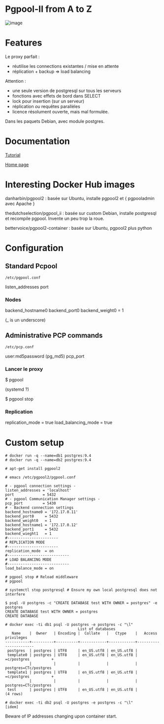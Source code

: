 Pgpool-II from A to Z
=====================

![image](http://pgpool.net/mediawiki/skins/common/images/pgpool-ii-128px.png)

Features
========

Le proxy parfait :

- réutilise les connections existantes / mise en attente
- réplication + backup => load balancing

Attention :

- une seule version de postgresql sur tous les serveurs
- fonctions avec effets de bord dans SELECT
- lock pour insertion (sur un serveur)
- réplication *ou* requêtes parallèles
- licence résolument ouverte, mais mal formulée.

Dans les paquets Debian, avec module postgres.


Documentation
=============

[Tutorial](http://www.pgpool.net/docs/latest/tutorial-en.html)

[Home page](http://pgpool.net/mediawiki/index.php)

Interesting Docker Hub images
=============================

danharbin/pgpool2 : basée sur Ubuntu, installe pgpool2 et { pgpooladmin avec Apache }

thedutchselection/pgpool_ii : basée sur custom Debian, installe postgresql et recompile pgpool. Invente un peu trop la roue.

bettervoice/pgpool2-container : basée sur Ubuntu, pgpool2 plus python


Configuration
=============

Standard Pcpool
---------------

    /etc/pgpool.conf

listen_addresses
port

### Nodes

backend\_hostname0
backend\_port0
backend\_weight0 = 1

(\_ is un underscore)

Administrative PCP commands
---------------------------

    /etc/pcp.conf

user:md5password (pg_md5)
pcp_port

### Lancer le proxy

$ pgpool

(systemd ?)

$ pgpool stop

### Replication

replication\_mode = true
load\_balancing\_mode = true


Custom setup
============

    # docker run -q --name=db1 postgres:9.4
    # docker run -q --name=db2 postgres:9.4

    # apt-get install pgpool2

    # emacs /etc/pgpool2/pgpool.conf

    # - pgpool connection settings -
    listen_addresses = 'localhost'
    port             = 5432
    # - pgpool Communication Manager settings -
    pcp_port         = 5430
    # - Backend connection settings
    backend_hostname0 = '172.17.0.11'
    backend_port0     = 5432
    backend_weight0   = 1
    backend_hostname1 = '172.17.0.12'
    backend_port1     = 5432
    backend_wieght1   = 1
    #-----------------------
    # REPLICATION MODE
    #-----------------------
    replication_mode  = on
    #----------------------------
    # LOAD BALANCING MODE
    #----------------------------
    load_balance_mode = on

    # pgpool stop # Reload middleware
    # pgpool

    # systemctl stop postgresql # Ensure my own local postgresql does not interfere

    $ psql -U postgres -c "CREATE DATABASE test WITH OWNER = postgres" -e postgres
    CREATE DATABASE test WITH OWNER = postgres
    CREATE DATABASE

    # docker exec -ti db1 psql -U postgres -e postgres -c "\l"
                                     List of databases                                            
       Name    |  Owner   | Encoding |  Collate   |   Ctype    |   Access privileges              
    -----------+----------+----------+------------+------------+-----------------------           
     postgres  | postgres | UTF8     | en_US.utf8 | en_US.utf8 |                                  
     template0 | postgres | UTF8     | en_US.utf8 | en_US.utf8 | =c/postgres          +           
               |          |          |            |            | postgres=CTc/postgres            
     template1 | postgres | UTF8     | en_US.utf8 | en_US.utf8 | =c/postgres          +           
               |          |          |            |            | postgres=CTc/postgres            
     test      | postgres | UTF8     | en_US.utf8 | en_US.utf8 |                                  
    (4 rows)

    # docker exec -ti db2 psql -U postgres -e postgres -c "\l"
    [idem]

Beware of IP addresses changing upon container start.

